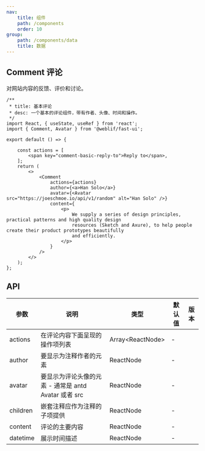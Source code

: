 ```yaml
---
nav:
    title: 组件
    path: /components
    order: 10
group:
    path: /components/data
    title: 数据
---
```


## Comment 评论

对网站内容的反馈、评价和讨论。


```tsx
/**
 * title: 基本评论
 * desc: 一个基本的评论组件，带有作者、头像、时间和操作。
 */
import React, { useState, useRef } from 'react';
import { Comment, Avatar } from '@weblif/fast-ui';

export default () => {

    const actions = [
        <span key="comment-basic-reply-to">Reply to</span>,
    ];
    return (
        <>
            <Comment
                actions={actions}
                author={<a>Han Solo</a>}
                avatar={<Avatar src="https://joeschmoe.io/api/v1/random" alt="Han Solo" />}
                content={
                    <p>
                        We supply a series of design principles, practical patterns and high quality design
                        resources (Sketch and Axure), to help people create their product prototypes beautifully
                        and efficiently.
                    </p>
                }
            />
        </>
    );
};
```



## API

| 参数 | 说明 | 类型 | 默认值 | 版本 |
| --- | --- | --- | --- | --- |
| actions | 在评论内容下面呈现的操作项列表 | Array&lt;ReactNode> | - |  |
| author | 要显示为注释作者的元素 | ReactNode | - |  |
| avatar | 要显示为评论头像的元素 - 通常是 antd Avatar 或者 src | ReactNode | - |  |
| children | 嵌套注释应作为注释的子项提供 | ReactNode | - |  |
| content | 评论的主要内容 | ReactNode | - |  |
| datetime | 展示时间描述 | ReactNode | - |  |